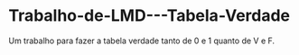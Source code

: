 # Trabalho-de-LMD---Tabela-Verdade
Um trabalho para fazer a tabela verdade tanto de 0 e 1 quanto de V e F.
